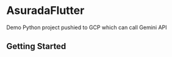 # AsuradaFlutter

Demo Python project pushied to GCP which can call Gemini API

## Getting Started

